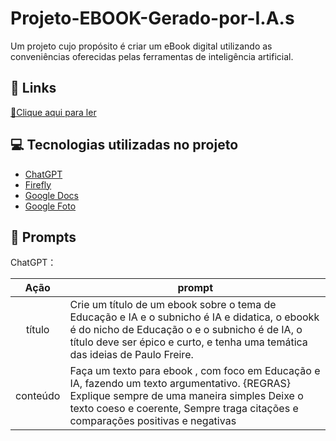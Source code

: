 # Projeto-EBOOK-Gerado-por-I.A.s
Um projeto cujo propósito é criar um eBook digital utilizando as conveniências oferecidas pelas ferramentas de inteligência artificial. 

## 🔗 Links
<a href="https://docs.google.com/document/d/1dLMK8yxrncqhQpLsmqlNc4wseK0TFNCV_sVDBXx1nXs/edit?usp=sharing" title="View PDF now"> 📕Clique aqui para ler</a>

## 💻 Tecnologias utilizadas no projeto

- [ChatGPT](https://chat.openai.com/) 
- [Firefly](https://firefly.adobe.com/)
- [Google Docs](https://docs.google.com/document/d/1dLMK8yxrncqhQpLsmqlNc4wseK0TFNCV_sVDBXx1nXs/edit?usp=sharing)
- [Google Foto](https://photos.google.com/share/AF1QipPIzMHF9i8VkAEvUMAE5EGthxjoHMjw0vHLrK3CjCvY3zWE4FE7wvnRohWpy9ZokQ/photo/AF1QipOSBtOH3f-w-9FfySB_MXNdiERYVG2UJ7CBLMAs?key=c0JDNG01MEszVzZBYmhpelZhS0tkNW5OZ3ZpQmxn)

## 🧠 Prompts

ChatGPT：

|   Ação   | prompt                                                                                                                                                                                                                                                                         |
| :------: | ------------------------------------------------------------------------------------------------------------------------------------------------------------------------------------------------------------------------------------------------------------------------------ |
|  título  | Crie um título de um ebook sobre o tema de Educação e IA e o subnicho é IA e didatica, o ebookk é do nicho de Educação o e o subnicho é de IA, o título deve ser épico e curto, e tenha uma temática das ideias de Paulo Freire.                                                        |
| conteúdo | Faça um texto para ebook , com foco em Educação e IA, fazendo um texto argumentativo. {REGRAS} Explique sempre de uma maneira simples Deixe o texto coeso e coerente, Sempre traga citações e comparações positivas e negativas |
